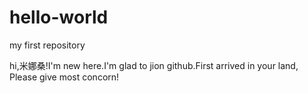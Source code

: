 # hello-world
my first repository

hi,米娜桑!I'm new here.I'm glad to jion github.First arrived in your land, Please give most concorn! 
